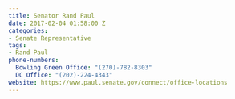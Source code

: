 ```yaml
---
title: Senator Rand Paul
date: 2017-02-04 01:58:00 Z
categories:
- Senate Representative
tags:
- Rand Paul
phone-numbers:
  Bowling Green Office: "(270)-782-8303"
  DC Office: "(202)-224-4343"
website: https://www.paul.senate.gov/connect/office-locations
---
```



